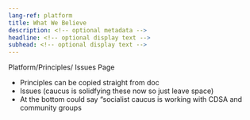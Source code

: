 ```yaml
---
lang-ref: platform
title: What We Believe
description: <!-- optional metadata -->
headline: <!-- optional display text -->
subhead: <!-- optional display text -->
---
```


Platform/Principles/ Issues Page

- Principles can be copied straight from doc
- Issues (caucus is solidfying these now so just leave space)
- At the bottom could say “socialist caucus is working with CDSA and community groups

